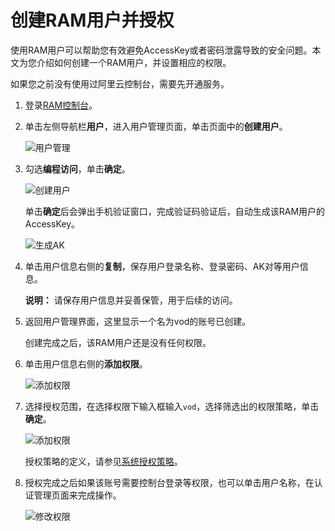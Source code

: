 # 创建RAM用户并授权

使用RAM用户可以帮助您有效避免AccessKey或者密码泄露导致的安全问题。本文为您介绍如何创建一个RAM用户，并设置相应的权限。

如果您之前没有使用过阿里云控制台，需要先开通服务。

1.  登录[RAM控制台](https://ram.console.aliyun.com/overview)。

2.  单击左侧导航栏**用户**，进入用户管理页面，单击页面中的**创建用户**。

    ![用户管理](https://static-aliyun-doc.oss-accelerate.aliyuncs.com/assets/img/zh-CN/3355793061/p177869.png)

3.  勾选**编程访问**，单击**确定**。

    ![创建用户](https://static-aliyun-doc.oss-accelerate.aliyuncs.com/assets/img/zh-CN/0112204061/p177870.png)

    单击**确定**后会弹出手机验证窗口，完成验证码验证后，自动生成该RAM用户的AccessKey。

    ![生成AK](https://static-aliyun-doc.oss-accelerate.aliyuncs.com/assets/img/zh-CN/1112204061/p177876.png)

4.  单击用户信息右侧的**复制**，保存用户登录名称、登录密码、AK对等用户信息。

    **说明：** 请保存用户信息并妥善保管，用于后续的访问。

5.  返回用户管理界面，这里显示一个名为vod的账号已创建。

    创建完成之后，该RAM用户还是没有任何权限。

6.  单击用户信息右侧的**添加权限**。

    ![添加权限](https://static-aliyun-doc.oss-accelerate.aliyuncs.com/assets/img/zh-CN/1112204061/p177877.png)

7.  选择授权范围，在选择权限下输入框输入`vod`，选择筛选出的权限策略，单击**确定**。

    ![添加权限](https://static-aliyun-doc.oss-accelerate.aliyuncs.com/assets/img/zh-CN/1112204061/p177879.png)

    授权策略的定义，请参见[系统授权策略](/cn.zh-CN/开发指南/账号和授权/概述.md)。

8.  授权完成之后如果该账号需要控制台登录等权限，也可以单击用户名称，在认证管理页面来完成操作。

    ![修改权限](https://static-aliyun-doc.oss-accelerate.aliyuncs.com/assets/img/zh-CN/6758634061/p177889.png)


